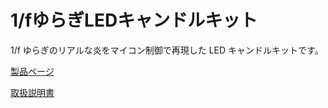 # 1/fゆらぎLEDキャンドルキット
1/f ゆらぎのリアルな炎をマイコン制御で再現した LED キャンドルキットです。

[製品ページ](https://naoto64.github.io/Candle-LED-Control-Unit/ "1/fゆらぎLEDキャンドルキット 製品ページ")

[取扱説明書](https://naoto64.github.io/Candle-LED-Control-Unit/ "1/fゆらぎLEDキャンドルキット 取扱説明書")

